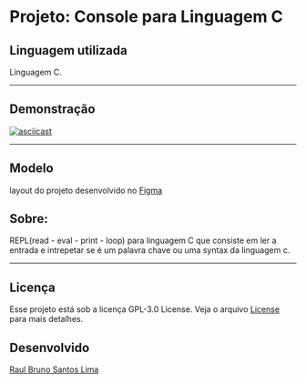 # Projeto: **Console para Linguagem C**

## Linguagem utilizada
Linguagem C.
___

## Demonstração
<script src="https://asciinema.org/a/365876.js" id="https://asciinema.org/a/365876" async></script>
[![asciicast](https://asciinema.org/a/365876.cast)](https://asciinema.org/a/365876)


---

## Modelo
layout do projeto desenvolvido no [Figma](https://www.figma.com/file/>QlWwjlH6sTcO8BCUDSxFPS/console_c?node-id=0:1)

## Sobre:
REPL(read - eval - print - loop) para linguagem C
que consiste em ler a entrada e intrepetar se é um
palavra chave ou uma syntax da linguagem c.
___

## Licença
 Esse projeto está sob a licença GPL-3.0 License. Veja o arquivo [License](LICENSE) para mais detalhes.

## Desenvolvido
[Raul Bruno Santos Lima](https://github.com/RaulLima2)
